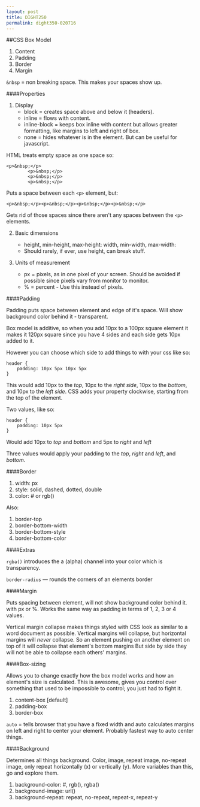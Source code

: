 ```yaml
---
layout: post
title: DIGHT250
permalink: dight350-020716
---
```


##CSS Box Model

1. Content
2. Padding
3. Border
4. Margin

`&nbsp` = non breaking space. This makes your spaces show up.

####Properties

1. Display
    - block = creates space above and below it (headers).
    - inline = flows with content.
    - inline-block = keeps box inline with content but allows greater formatting, like margins to left and right of box.
    - none = hides whatever is in the element. But can be useful for javascript.

HTML treats empty space as one space so:
```
<p>&nbsp;</p>
        <p>&nbsp;</p>
        <p>&nbsp;</p>
        <p>&nbsp;</p>
```

Puts a space between each `<p>` element, but:
```
<p>&nbsp;</p><p>&nbsp;</p><p>&nbsp;</p><p>&nbsp;</p>
```

Gets rid of those spaces since there aren't any spaces between the `<p>` elements.

2. Basic dimensions
    - height, min-height, max-height:
        width, min-width, max-width:
    - Should rarely, if ever, use height, can break stuff.

3. Units of measurement
    - px = pixels, as in one pixel of your screen. Should be avoided if possible since pixels vary from monitor to monitor.
    - % = percent - Use this instead of pixels.

####Padding

Padding puts space between element and edge of it's space. Will show background color behind it - transparent.

Box model is additive, so when you add 10px to a 100px square element it makes it 120px square since you have 4 sides and each side gets 10px added to it.

However you can choose which side to add things to with your css like so:
```
header {
    padding: 10px 5px 10px 5px
}
```

This would add 10px to the _top_, 10px to the _right side_, 10px to the _bottom_, and 10px to the _left side_. CSS adds your property clockwise, starting from the top of the element. 

Two values, like so:

```
header {
    padding: 10px 5px
}
```

Would add 10px to _top_ and _bottom_ and 5px to _right_ and _left_

Three values would apply your padding to the _top_, _right_ and _left_, and _bottom_.


####Border

1. width: px
2. style: solid, dashed, dotted, double
3. color: # or rgb()

Also:

1. border-top
2. border-bottom-width
3. border-bottom-style
4. border-bottom-color


####Extras

`rgba()` introduces the a (alpha) channel into your color which is transparency.

`border-radius` — rounds the corners of an elements border

####Margin

Puts spacing between element, will not show background color behind it. with px or %. Works the same way as padding in terms of 1, 2, 3 or 4 values.

Vertical margin collapse makes things styled with CSS look as similar to a word document as possible. Vertical margins will collapse, but horizontal margins will _never_ collapse. So an element pushing on another element on top of it will collapse that element's bottom margins But side by side they will not be able to collapse each others' margins.

####Box-sizing

Allows you to change exactly how the box model works and how an element's size is calculated. This is awesome, gives you control over something that used to be impossible to control; you just had to fight it.

1. content-box [default]
2. padding-box
3. border-box



`auto` = tells browser that you have a fixed width and auto calculates margins on left and right to center your element. Probably fastest way to auto center things.


####Background

Determines all things background. Color, image, repeat image, no-repeat image, only repeat horizontally (x) or vertically (y). More variables than this, go and explore them.

1. background-color: #, rgb(), rgba()
2. background-image: url()
3. background-repeat: repeat, no-repeat, repeat-x, repeat-y
